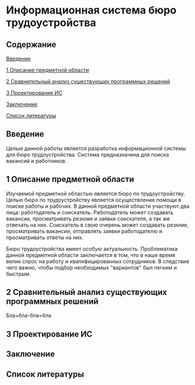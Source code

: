 # Информационная система бюро трудоустройства
## Содержание  

[Введение](#introduction)  

[1 Описание предметной области](#domainDescription)  

[2 Сравнительный анализ существующих программных решений](#existingSoftware)

[3 Проектирование ИС](#design)    

[Заключение](#conclusion)  

[Список литературы](#literature)

<a name="introduction"/>

## Введение
Целью данной работы является разработка информационной системы для бюро трудоустройства. Система предназначена для поиска вакансий и работников.
<a name="domainDescription"/>

## 1 Описание предметной области
Изучаемой предметной областью является бюро по трудоустройству. Целью бюро по трудоустройству является осуществление помощи в поиске работы и рабочих. В данной предметной области участвуют два лица: работодатель и соискатель. Работодатель может создавать вакансии, просматривать резюме и заявки соискателя, а так же отвечать на них. Соискатель в свою очерень может создавать резюме, просматривать вакансии, отправлять заявки работодателю и просматривать ответы на них.

Бюро трудоустройства имеет особую актуальность. Проблематика данной предметной области заключается в том, что в наше время велик спрос на работу и квалифицированных сотрудников. В следствие чего важно, чтобы подбор необходимых "вариантов" был легким и быстрым. 
<a name="existingSoftware"/>

## 2 Сравнительный анализ существующих программных решений
Бла+бла-бла=бла
<a name="design"/>

## 3 Проектирование ИС
<a name="conclusion"/>

## Заключение
<a name="literature"/>

## Список литературы
